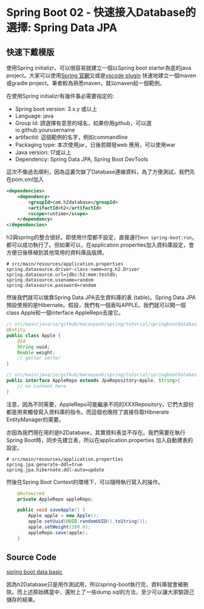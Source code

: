 # Spring Boot 02 - 快速接入Database的選擇: Spring Data JPA

## 快速下戴模版
使用Spring initializr，可以很容易就建立一個以Spring boot starter為底的java project。大家可以使用[Spring 官網](https://start.spring.io/)又或是[vscode plugin](https://code.visualstudio.com/docs/java/java-spring-boot) 快速地建立一個maven或gradle project。筆者較為熟悉maven，就以maven起一個範例。

在使用Spring initializr有幾件事必需要指定的:
- Spring boot version: 3.x.y 或以上
- Language: java
- Group Id: 請選擇有意思的域名，如果你用github，可以選 io.github.yourusername
- artifactId: 這個範例的名字，例如commandline
- Packaging type: 本次使用jar，日後若開發web 應用，可以使用war
- Java version: 17或以上
- Dependency: Spring Data JPA, Spring Boot DevTools

這次不像過去順利，因為這裏欠缺了Database連線資料，為了方便測試，我們先在pom.xml加入

```xml
<dependencies>
	<dependency>
		<groupId>com.h2database</groupId>
		<artifactId>h2</artifactId>
		<scope>runtime</scope>
	</dependency>
</dependencies>
```

h2與spring的整合很好。即使用什麼都不設定，直接運行```mvn spring-boot:run```，都可以成功執行了。但如果可以，在application.properties加入資料庫設定，會方便日後移植到其他常用的資料庫品版牌。
```
# src/main/resources/application.properties
spring.datasource.driver-class-name=org.h2.Driver
spring.datasource.url=jdbc:h2:mem:testdb;
spring.datasource.usename=random
spring.datasource.password=random
```

然後我們就可以做靠Spring Data JPA去生資料庫的表 (table)。Spring Data JPA預設使用的是Hibernate。假設，我們有一個表叫APPLE。我們就可以開一個class Apple和一個interface AppleRepo去接它。
```java
// src/main/java/io/github/macauyeah/spring/tutorial/springbootdatabasic/Apple.java
@Entity
public class Apple {
    @Id
    String uuid;
    Double weight;
	// getter setter
}

// src/main/java/io/github/macauyeah/spring/tutorial/springbootdatabasic/AppleRepo.java
public interface AppleRepo extends JpaRepository<Apple, String>{
    // no content here
}
```

注意，因為不同需要，AppleRepo可能繼承不同的XXXRepository，它們大部份都是用來觸發寫入資料庫的指令。而這個也晚除了直接存取Hibnerate EntityManager的需要。

亦因為我們現在用的是h2Database，其實資料表並不存在。我們需要在執行Spring Boot時，同步先建立表，所以在application.properties 加入自動建表的設定。
```
# src/main/resources/application.properties
spring.jpa.generate-ddl=true
spring.jpa.hibernate.ddl-auto=update
```

然後在Spring Boot Context的環境下，可以隨時執行寫入的操作。

```java
	@Autowired
	private AppleRepo appleRepo;

	public void saveApple() {
		Apple apple = new Apple();
		apple.setUuid(UUID.randomUUID().toString());
		apple.setWeight(100.0);
		appleRepo.save(apple);
	}
```

## Source Code
[spring boot data basic](https://github.com/macauyeah/spring-boot-demo/tree/main/spring-boot-tutorial/spring-boot-data-basic)

因為h2Database只是用作測試用，所以spring-boot執行完，資料庫就會被刪除。而上述原始碼當中，還附上了一些dump sql的方法，至少可以讓大家驗證己儲存的結果。
